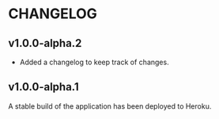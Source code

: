 # CHANGELOG

## v1.0.0-alpha.2

- Added a changelog to keep track of changes.


## v1.0.0-alpha.1

A stable build of the application has been deployed to Heroku.